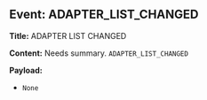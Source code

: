 ## Event: ADAPTER_LIST_CHANGED

**Title:** ADAPTER LIST CHANGED

**Content:**
Needs summary.
`ADAPTER_LIST_CHANGED`

**Payload:**
- `None`